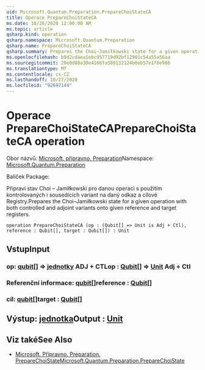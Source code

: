 ```yaml
---
uid: Microsoft.Quantum.Preparation.PrepareChoiStateCA
title: Operace PrepareChoiStateCA
ms.date: 10/26/2020 12:00:00 AM
ms.topic: article
qsharp.kind: operation
qsharp.namespace: Microsoft.Quantum.Preparation
qsharp.name: PrepareChoiStateCA
qsharp.summary: Prepares the Choi–Jamiłkowski state for a given operation with both controlled and adjoint variants onto given reference and target registers.
ms.openlocfilehash: b9d2cdaea1ebc957719d92bf12901c54a55a56aa
ms.sourcegitcommit: 29e0d88a30e4166fa580132124b0eb57e1f0e986
ms.translationtype: MT
ms.contentlocale: cs-CZ
ms.lasthandoff: 10/27/2020
ms.locfileid: "92697144"
---
```

# <a name="preparechoistateca-operation"></a><span data-ttu-id="4fe72-102">Operace PrepareChoiStateCA</span><span class="sxs-lookup"><span data-stu-id="4fe72-102">PrepareChoiStateCA operation</span></span>

<span data-ttu-id="4fe72-103">Obor názvů: [Microsoft. přípravno. Preparation](xref:Microsoft.Quantum.Preparation)</span><span class="sxs-lookup"><span data-stu-id="4fe72-103">Namespace: [Microsoft.Quantum.Preparation](xref:Microsoft.Quantum.Preparation)</span></span>

<span data-ttu-id="4fe72-104">Balíček [](https://nuget.org/packages/)</span><span class="sxs-lookup"><span data-stu-id="4fe72-104">Package: [](https://nuget.org/packages/)</span></span>


<span data-ttu-id="4fe72-105">Připraví stav Choi – Jamiłkowski pro danou operaci s použitím kontrolovaných i sousedících variant na daný odkaz a cílové Registry.</span><span class="sxs-lookup"><span data-stu-id="4fe72-105">Prepares the Choi–Jamiłkowski state for a given operation with both controlled and adjoint variants onto given reference and target registers.</span></span>

```qsharp
operation PrepareChoiStateCA (op : (Qubit[] => Unit is Adj + Ctl), reference : Qubit[], target : Qubit[]) : Unit
```


## <a name="input"></a><span data-ttu-id="4fe72-106">Vstup</span><span class="sxs-lookup"><span data-stu-id="4fe72-106">Input</span></span>

### <a name="op--qubit--unit-adj--ctl"></a><span data-ttu-id="4fe72-107">op: [qubit](xref:microsoft.quantum.lang-ref.qubit)[] => [jednotky](xref:microsoft.quantum.lang-ref.unit) ADJ + CTL</span><span class="sxs-lookup"><span data-stu-id="4fe72-107">op : [Qubit](xref:microsoft.quantum.lang-ref.qubit)[] => [Unit](xref:microsoft.quantum.lang-ref.unit) Adj + Ctl</span></span>




### <a name="reference--qubit"></a><span data-ttu-id="4fe72-108">Referenční informace: [qubit](xref:microsoft.quantum.lang-ref.qubit)[]</span><span class="sxs-lookup"><span data-stu-id="4fe72-108">reference : [Qubit](xref:microsoft.quantum.lang-ref.qubit)[]</span></span>




### <a name="target--qubit"></a><span data-ttu-id="4fe72-109">cíl: [qubit](xref:microsoft.quantum.lang-ref.qubit)[]</span><span class="sxs-lookup"><span data-stu-id="4fe72-109">target : [Qubit](xref:microsoft.quantum.lang-ref.qubit)[]</span></span>





## <a name="output--unit"></a><span data-ttu-id="4fe72-110">Výstup: [jednotka](xref:microsoft.quantum.lang-ref.unit)</span><span class="sxs-lookup"><span data-stu-id="4fe72-110">Output : [Unit](xref:microsoft.quantum.lang-ref.unit)</span></span>



## <a name="see-also"></a><span data-ttu-id="4fe72-111">Viz také</span><span class="sxs-lookup"><span data-stu-id="4fe72-111">See Also</span></span>

- [<span data-ttu-id="4fe72-112">Microsoft. Přípravno. Preparation. PrepareChoiState</span><span class="sxs-lookup"><span data-stu-id="4fe72-112">Microsoft.Quantum.Preparation.PrepareChoiState</span></span>](xref:Microsoft.Quantum.Preparation.PrepareChoiState)